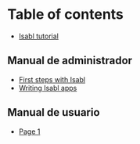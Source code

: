 # Table of contents

* [Isabl tutorial](README.md)

## Manual de administrador

* [First steps with Isabl](<README (1).md>)
* [Writing Isabl apps](manual-de-administrador/writing-isabl-apps.md)

## Manual de usuario

* [Page 1](manual-de-usuario/page-1.md)
